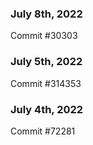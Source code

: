 ### July 8th, 2022

Commit #30303

### July 5th, 2022

Commit #314353


### July 4th, 2022

Commit #72281
